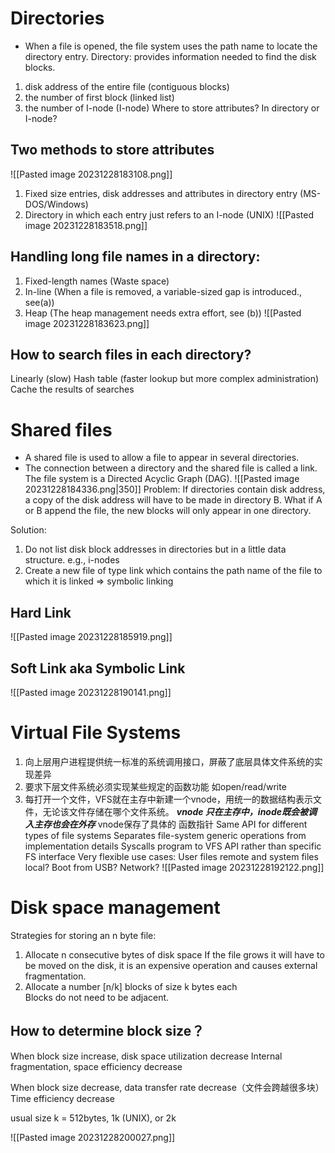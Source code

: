 # Directories 
- When a file is opened, the file system uses the path name to locate the directory entry. 
Directory: provides information needed to find the disk blocks.
1. disk address of the entire file (contiguous blocks)
2. the number of first block (linked list)
3. the number of I-node (I-node)
Where to store attributes? In directory or I-node?


## Two methods to store attributes
![[Pasted image 20231228183108.png]]
1. Fixed size entries, disk addresses and attributes in directory entry (MS-DOS/Windows) 
2. Directory in which each entry just refers to an I-node (UNIX)
![[Pasted image 20231228183518.png]]

## Handling long file names in a directory:
1. Fixed-length names (Waste space)
2. In-line (When a file is removed, a variable-sized gap is introduced., see(a))
3. Heap (The heap management needs extra effort, see (b))
![[Pasted image 20231228183623.png]]
## How to search files in each directory?
Linearly  (slow)
Hash table  (faster lookup but more complex administration)
Cache the results of searches

# Shared files
- A shared file is used to allow a file to appear in several directories.
- The connection between a directory and the shared file is called a link. The file system is a Directed Acyclic Graph (DAG).
![[Pasted image 20231228184336.png|350]]
Problem: 
If directories contain disk address, a copy of the disk address will have to be made in directory B.  What if A or B append the file, the new blocks will only appear in one directory.

Solution:	
1. Do not list disk block addresses in directories but in a little data structure.   e.g., i-nodes
2. Create a new file of type link which contains the path name of the file to which it is linked  => symbolic linking   


## Hard Link
![[Pasted image 20231228185919.png]]
## Soft Link aka Symbolic Link
![[Pasted image 20231228190141.png]]

# Virtual File Systems
1. 向上层用户进程提供统一标准的系统调用接口，屏蔽了底层具体文件系统的实现差异
2. 要求下层文件系统必须实现某些规定的函数功能 如open/read/write
3. 每打开一个文件，VFS就在主存中新建一个vnode，用统一的数据结构表示文件，无论该文件存储在哪个文件系统。 ***vnode 只在主存中，inode既会被调入主存也会在外存***  vnode保存了具体的 函数指针
Same API for different types of file systems
	Separates file-system generic operations from implementation details 
	Syscalls program to VFS API rather than specific FS interface 
Very flexible use cases: 
	User files remote and system files local?
	Boot from USB? Network? 
![[Pasted image 20231228192122.png]]

# Disk space management
Strategies for storing an n byte file:
1. Allocate n consecutive bytes of disk space
	If the file grows it will have to be moved on the disk,  it is an expensive operation and causes external fragmentation. 
2. Allocate a number [n/k] blocks of size k bytes each       
   Blocks do not need to be adjacent.
## How to determine block size？
When block size increase, disk space utilization decrease 
	Internal fragmentation, space efficiency decrease
	
When block size decrease, data transfer rate decrease（文件会跨越很多块）
	Time efficiency decrease
	
usual size k = 512bytes, 1k (UNIX), or 2k
  
![[Pasted image 20231228200027.png]]
